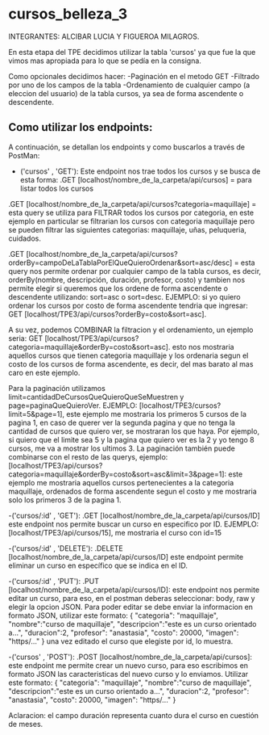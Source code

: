 # cursos_belleza_3
INTEGRANTES: ALCIBAR LUCIA Y FIGUEROA MILAGROS.

En esta etapa del TPE decidimos utilizar la tabla 'cursos' ya que fue la que vimos mas apropiada para lo que se pedía en la consigna. 

Como opcionales decidimos hacer:
-Paginación en el metodo GET 
-Filtrado por uno de los campos de la tabla
-Ordenamiento de cualquier campo (a eleccion del usuario) de la tabla cursos, ya sea de forma ascendente o descendente.

## Como utilizar los endpoints:
A continuación, se detallan los endpoints y como buscarlos a través de PostMan:
- ('cursos'      ,       'GET'):
Este endpoint nos trae todos los cursos y se busca de esta forma:
.GET [localhost/nombre_de_la_carpeta/api/cursos] = para listar todos los cursos

.GET [localhost/nombre_de_la_carpeta/api/cursos?categoria=maquillaje] = esta query se utiliza para FILTRAR todos los cursos por categoria, en este ejemplo en particular se filtrarian los cursos con categoria maquillaje pero se pueden filtrar las siguientes categorias: maquillaje, uñas, peluqueria, cuidados.

.GET [localhost/nombre_de_la_carpeta/api/cursos?orderBy=campoDeLaTablaPorElQueQuieroOrdenar&sort=asc/desc] = esta query nos permite ordenar por cualquier campo de la tabla cursos, es decir, orderBy(nombre, descripción, duración, profesor, costo) y tambien nos permite elegir si queremos que los ordene de forma ascendente o descendente utilizando: sort=asc o sort=desc. EJEMPLO: si yo quiero ordenar los cursos por costo de forma ascendente tendria que ingresar: GET [localhost/TPE3/api/cursos?orderBy=costo&sort=asc].

A su vez, podemos COMBINAR la filtracion y el ordenamiento, un ejemplo seria: GET [localhost/TPE3/api/cursos?categoria=maquillaje&orderBy=costo&sort=asc].
esto nos mostraria aquellos cursos que tienen categoria maquillaje y los ordenaria segun el costo de los cursos de forma ascendente, es decir, del mas barato al mas caro en este ejemplo.

Para la paginación utilizamos limit=cantidadDeCursosQueQuieroQueSeMuestren y page=paginaQueQuieroVer. EJEMPLO:
[localhost/TPE3/cursos?limit=5&page=1], este ejemplo me mostraria los primeros 5 cursos de la pagina 1, en caso de querer ver la segunda pagina y que no tenga la cantidad de cursos que quiero ver, se mostraran los que haya. Por ejemplo, si quiero que el limite sea 5 y la pagina que quiero ver es la 2 y yo tengo 8 cursos, me va a mostrar los ultimos 3.
La paginación también puede combinarse con el resto de las querys, ejemplo:
[localhost/TPE3/api/cursos?categoria=maquillaje&orderBy=costo&sort=asc&limit=3&page=1]:
este ejemplo me mostraria aquellos cursos pertenecientes a la categoria maquillaje, ordenados de forma ascendente segun el costo y me mostraria solo los primeros 3 de la pagina 1.

-('cursos/:id'  ,       'GET'):
  .GET [localhost/nombre_de_la_carpeta/api/cursos/ID]
  este endpoint nos permite buscar un curso en especifico por ID. EJEMPLO: [localhost/TPE3/api/cursos/15], me mostraria el curso con id=15
  
-('cursos/:id'  ,       'DELETE'):
  .DELETE [localhost/nombre_de_la_carpeta/api/cursos/ID] este endpoint permite eliminar un curso en específico que se indica en el ID.
  
-('cursos/:id'  ,       'PUT'):
.PUT [localhost/nombre_de_la_carpeta/api/cursos/ID]: este endpoint nos permite editar un curso, para eso, en el postman deberas seleccionar: body, raw y elegir la opcion JSON. Para poder editar se debe enviar la informacion en formato JSON, utilizar este formato:
{
  "categoria": "maquillaje",
  "nombre":"curso de maquillaje",
  "descripcion":"este es un curso orientado a...",
  "duracion":2,
  "profesor": "anastasia",
  "costo": 20000,
  "imagen": "https/..."
  }
  una vez editado el curso que elegiste por id, lo muestra.

-('cursos'      ,       'POST'):
  .POST [localhost/nombre_de_la_carpeta/api/cursos]: este endpoint me permite crear un nuevo curso, para eso escribimos en formato JSON las caracteristicas del nuevo curso y lo enviamos. Utilizar este formato:
  {
"categoria": "maquillaje",
  "nombre":"curso de maquillaje",
  "descripcion":"este es un curso orientado a...",
  "duracion":2,
  "profesor": "anastasia",
  "costo": 20000,
  "imagen": "https/..."
  }

  Aclaracion: el campo duración representa cuanto dura el curso en cuestión de meses.
